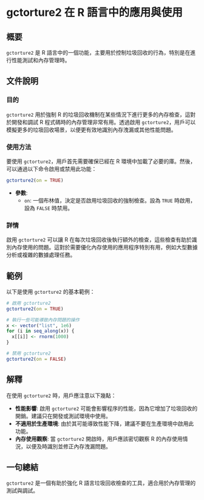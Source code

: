 <!--
Meta Description: # gctorture2 在 R 語言中的應用與使用 ## 概要 `gctorture2` 是 R 語言中的一個功能，主要用於控制垃圾回收的行為，特別是在進行性能測試和內存管理時。 ## 文件說明 ### 目的 `gctorture2` 用於強制 R 的垃圾回收機制在某些情況下進行更多的內存檢查，這...
Meta Keywords: gctorture2, true, false, 語言中的應用與使用, 語言中的一個功能
-->

# gctorture2 在 R 語言中的應用與使用

## 概要
`gctorture2` 是 R 語言中的一個功能，主要用於控制垃圾回收的行為，特別是在進行性能測試和內存管理時。

## 文件說明
### 目的
`gctorture2` 用於強制 R 的垃圾回收機制在某些情況下進行更多的內存檢查，這對於開發和調試 R 程式碼時的內存管理非常有用。透過啟用 `gctorture2`，用戶可以模擬更多的垃圾回收場景，以便更有效地識別內存洩漏或其他性能問題。

### 使用方法
要使用 `gctorture2`，用戶首先需要確保已經在 R 環境中加載了必要的庫。然後，可以通過以下命令啟用或禁用此功能：

```R
gctorture2(on = TRUE)
```

- **參數**:
  - `on`: 一個布林值，決定是否啟用垃圾回收的強制檢查。設為 `TRUE` 時啟用，設為 `FALSE` 時禁用。

### 詳情
啟用 `gctorture2` 可以讓 R 在每次垃圾回收後執行額外的檢查，這些檢查有助於識別內存使用的問題。這對於需要優化內存使用的應用程序特別有用，例如大型數據分析或複雜的數據處理任務。

## 範例
以下是使用 `gctorture2` 的基本範例：

```R
# 啟用 gctorture2
gctorture2(on = TRUE)

# 執行一些可能導致內存問題的操作
x <- vector("list", 1e6)
for (i in seq_along(x)) {
  x[[i]] <- rnorm(1000)
}

# 禁用 gctorture2
gctorture2(on = FALSE)
```

## 解釋
在使用 `gctorture2` 時，用戶應注意以下幾點：

- **性能影響**: 啟用 `gctorture2` 可能會影響程序的性能，因為它增加了垃圾回收的開銷。建議只在開發或測試環境中使用。
- **不適用於生產環境**: 由於其可能導致性能下降，建議不要在生產環境中啟用此功能。
- **內存使用觀察**: 當 `gctorture2` 開啟時，用戶應該密切觀察 R 的內存使用情況，以便及時識別並修正內存洩漏問題。

## 一句總結
`gctorture2` 是一個有助於強化 R 語言垃圾回收檢查的工具，適合用於內存管理的測試與調試。